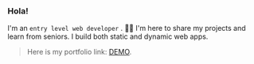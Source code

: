 ### Hola! 
I'm an `entry level web developer` .  :technologist: 
I'm here to share my projects and learn from seniors.
I build both static and dynamic web apps.
>Here is my portfolio link: [DEMO](https://htetzarni.netlify.app).



